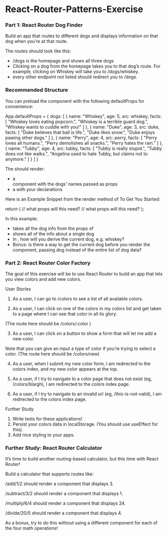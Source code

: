 # React-Router-Patterns-Exercise

### Part 1: React Router Dog Finder
Build an app that routes to different dogs and displays information on that dog when you’re at that route.

The routes should look like this:

* /dogs is the homepage and shows all three dogs
* Clicking on a dog from the homepage takes you to that dog’s route. For example, clicking on Whiskey will take you to /dogs/whiskey.
* every other endpoint not listed should redirect you to /dogs.

### Recommended Structure
You can preload the <App /> component with the following defaultProps for convenience:

App.defaultProps = {
  dogs: [
    {
      name: "Whiskey",
      age: 5,
      src: whiskey,
      facts: [
        "Whiskey loves eating popcorn.",
        "Whiskey is a terrible guard dog.",
        "Whiskey wants to cuddle with you!"
      ]
    },
    {
      name: "Duke",
      age: 3,
      src: duke,
      facts: [
        "Duke believes that ball is life.",
        "Duke likes snow.",
        "Duke enjoys pawing other dogs."
      ]
    },
    {
      name: "Perry",
      age: 4,
      src: perry,
      facts: [
        "Perry loves all humans.",
        "Perry demolishes all snacks.",
        "Perry hates the rain."
      ]
    },
    {
      name: "Tubby",
      age: 4,
      src: tubby,
      facts: [
        "Tubby is really stupid.",
        "Tubby does not like walks.",
        "Angelina used to hate Tubby, but claims not to anymore."
      ]
    }
  ]
}

The <App /> should render:

* a <Nav /> component with the dogs’ names passed as props
* a <Switch> with your <Route /> declarations

Here is an Example Snippet from the render method of <App /> To Get You Started:

return (
  <Switch>
    <Route exact path="/dogs" >
      <DogList /> // what props will this need?
    </Route>
    <Route path="/dogs/:name" >
      <DogDetails /> // what props will this need?
    </Route>
    <Redirect to="/dogs" />
  </Switch>
);

In this example:

* <DogList /> takes all the dog info from the props of <App />
* <DogDetails /> shows all of the info about a single dog
* In <DogDetails />, how will you derive the current dog, e.g. whiskey?
* Bonus: is there a way to get the current dog before you render the component, passing dog instead of the entire list of dog data?

### Part 2: React Router Color Factory
The goal of this exercise will be to use React Router to build an app that lets you view colors and add new colors.

User Stories
1. As a user, I can go to /colors to see a list of all available colors.

2. As a user, I can click on one of the colors in my colors list and get taken to a page where I can see that color in all its glory.

(The route here should be /colors/:color )

3. As a user, I can click on a button to show a form that will let me add a new color.

Note that you can give an input a type of color if you’re trying to select a color. (The route here should be /colors/new)

4. As a user, when I submit my new color form, I am redirected to the colors index, and my new color appears at the top.

5. As a user, if I try to navigate to a color page that does not exist (eg, /colors/blargh), I am redirected to the colors index page.

6. As a user, if I try to navigate to an invalid url (eg, /this-is-not-valid), I am redirected to the colors index page.

Further Study
1. Write tests for these applications!
2. Persist your colors data in localStorage. (You should use useEffect for this).
3. Add nice styling to your apps.

### Further Study: React Router Calculator
It’s time to build another routing-based calculator, but this time with React Router!

Build a calculator that supports routes like:

/add/1/2
should render a component that displays 3.

/subtract/3/2
should render a component that displays 1.

/multiply/6/4
should render a component that displays 24.

/divide/20/5
should render a component that displays 4.

As a bonus, try to do this without using a different component for each of the four math operations!
